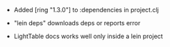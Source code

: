 - Added [ring "1.3.0"] to :dependencies in project.clj
- "lein deps" downloads deps or reports error

- LightTable docs works well only inside a lein project
